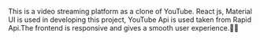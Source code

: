 This is a video streaming platform as a clone of YouTube. React js, Material UI is used in developing this project, 
YouTube Api is used taken from Rapid Api.The frontend is responsive and gives a smooth user experience.🤞🤞



